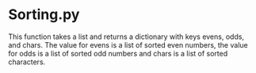 # Sorting.py
This function takes a list and returns a dictionary with keys evens, odds, and chars. The value for evens is a list of sorted even numbers, the value for odds is a list of sorted odd numbers and chars is a list of sorted characters.